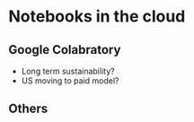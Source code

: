 # Notebooks in the cloud

## Google Colabratory

* Long term sustainability?
* US moving to paid model?

## Others